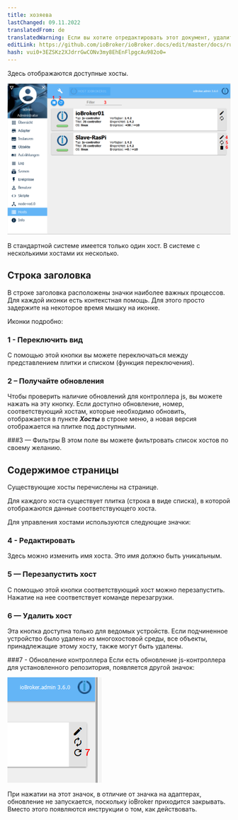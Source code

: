 ```yaml
---
title: хозяева
lastChanged: 09.11.2022
translatedFrom: de
translatedWarning: Если вы хотите отредактировать этот документ, удалите поле «translationFrom», в противном случае этот документ будет снова автоматически переведен
editLink: https://github.com/ioBroker/ioBroker.docs/edit/master/docs/ru/admin/hosts.md
hash: vui0+3EZSKz2XJdrrGwCONv3my8EhEnFlpgcAu982o0=
---
```

Здесь отображаются доступные хосты.

![Страница Хосты](../../de/admin/media/ADMIN_Hosts_numbers.png)

В стандартной системе имеется только один хост. В системе с несколькими хостами их несколько.

## Строка заголовка
В строке заголовка расположены значки наиболее важных процессов. Для каждой иконки есть контекстная помощь. Для этого просто задержите на некоторое время мышку на иконке.

Иконки подробно:

### 1 - Переключить вид
С помощью этой кнопки вы можете переключаться между представлением плитки и списком (функция переключения).

### 2 – Получайте обновления
Чтобы проверить наличие обновлений для контроллера js, вы можете нажать на эту кнопку. Если доступно обновление, номер, соответствующий хостам, которые необходимо обновить, отображается в пункте ***Хосты*** в строке меню, а новая версия отображается на плитке под доступными.

###3 — Фильтры
В этом поле вы можете фильтровать список хостов по своему желанию.

## Содержимое страницы
Существующие хосты перечислены на странице.

Для каждого хоста существует плитка (строка в виде списка), в которой отображаются данные соответствующего хоста.

Для управления хостами используются следующие значки:

### 4 - Редактировать
Здесь можно изменить имя хоста.  Это имя должно быть уникальным.

### 5 — Перезапустить хост
С помощью этой кнопки соответствующий хост можно перезапустить. Нажатие на нее соответствует команде перезагрузки.

### 6 — Удалить хост
Эта кнопка доступна только для ведомых устройств. Если подчиненное устройство было удалено из многохостовой среды, все объекты, принадлежащие этому хосту, также могут быть удалены.

###7 - Обновление контроллера
Если есть обновление js-контроллера для установленного репозитория, появляется другой значок:

![Обновление контроллера](../../de/admin/media/ADMIN_Hosts_update.png)

При нажатии на этот значок, в отличие от значка на адаптерах, обновление не запускается, поскольку ioBroker приходится закрывать. Вместо этого появляются инструкции о том, как действовать.